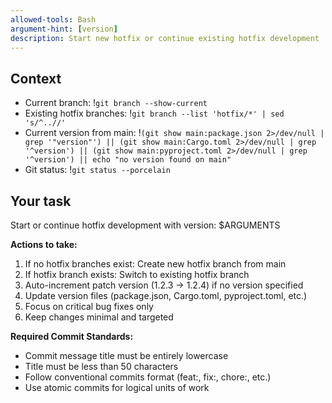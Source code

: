 ```yaml
---
allowed-tools: Bash
argument-hint: [version]
description: Start new hotfix or continue existing hotfix development
---
```


## Context

- Current branch: !`git branch --show-current`
- Existing hotfix branches: !`git branch --list 'hotfix/*' | sed 's/^..//'`
- Current version from main: !`(git show main:package.json 2>/dev/null | grep '"version"') || (git show main:Cargo.toml 2>/dev/null | grep '^version') || (git show main:pyproject.toml 2>/dev/null | grep '^version') || echo "no version found on main"`
- Git status: !`git status --porcelain`

## Your task

Start or continue hotfix development with version: $ARGUMENTS

**Actions to take:**
1. If no hotfix branches exist: Create new hotfix branch from main
2. If hotfix branch exists: Switch to existing hotfix branch
3. Auto-increment patch version (1.2.3 → 1.2.4) if no version specified
4. Update version files (package.json, Cargo.toml, pyproject.toml, etc.)
5. Focus on critical bug fixes only
6. Keep changes minimal and targeted

**Required Commit Standards:**
- Commit message title must be entirely lowercase
- Title must be less than 50 characters
- Follow conventional commits format (feat:, fix:, chore:, etc.)
- Use atomic commits for logical units of work
